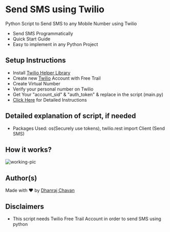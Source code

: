 # Send SMS using Twilio
Python Script to Send SMS to any Mobile Number using Twilio

- Send SMS Programmatically
- Quick Start Guide
- Easy to implement in any Python Project

## Setup Instructions
- Install [Twilio Helper Library](https://www.twilio.com/docs/python/install)
- Create new [Twilio](https://www.twilio.com) Account with Free Trail
- Create Virtual Number
- Verify your personal number on Twilio
- Get Your "account_sid" & "auth_token" & replace in the script (main.py)
- [Click Here](https://www.twilio.com/docs/sms/tutorials/how-to-send-sms-messages-python) for Detailed Instructions

## Detailed explanation of script, if needed
- Packages Used: os(Securely use tokens), twilio.rest import Client (Send SMS)

## How it works?
![working-pic](https://twilio-cms-prod.s3.amazonaws.com/images/outgoing-sms.width-800.png)

## Author(s)
Made with ❤️ by [Dhanraj Chavan](https://github.com/dhanrajdc7)

## Disclaimers
- This script needs Twilio Free Trail Account in order to send SMS using python
